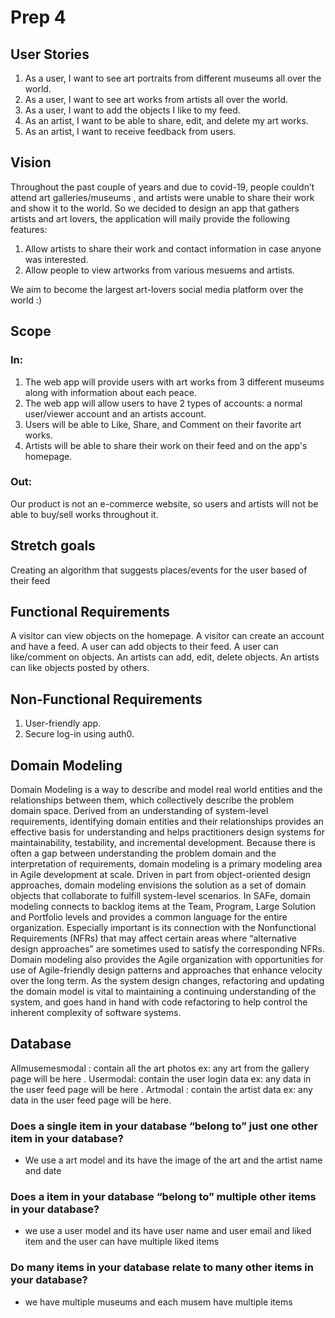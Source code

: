 # Prep 4

## User Stories

1. As a user, I want to see art portraits from different museums all over the world.
2. As a user, I want to see art works from artists all over the world.
3. As a user, I want to add the objects I like to my feed.
4. As an artist, I want to be able to share, edit, and delete my art works.
5. As an artist, I want to receive feedback from users.

## Vision

Throughout the past couple of years and due to covid-19, people couldn’t attend art galleries/museums , and artists were unable to share their work and show it to the world.
So we decided to design an app that gathers artists and art lovers, the application will maily provide the following features:  

1. Allow artists to share their work and contact information in case anyone was interested. 
2. Allow people to view artworks from various mesuems and artists.

We aim to become the largest art-lovers social media platform over the world :)

## Scope 

### In:

1. The web app will provide users with art works from 3 different museums along with information about each peace.
2. The web app will allow users to have 2 types of accounts: a normal user/viewer account and an artists account.
3. Users will be able to Like, Share, and Comment on their favorite art works.
4. Artists will be able to share their work on their feed and on the app's homepage.

### Out:

Our product is not an e-commerce website, so users and artists will not be able to buy/sell works throughout it.

## Stretch goals 

Creating an algorithm that suggests places/events for the user based of their feed

## Functional Requirements

A visitor can view objects on the homepage.
A visitor can create an account and have a feed.
A user can add objects to their feed.
A user can like/comment on objects.
An artists can add, edit, delete objects.
An artists can like objects posted by others.

## Non-Functional Requirements

1. User-friendly app.
2. Secure log-in using auth0.

## Domain Modeling 

Domain Modeling is a way to describe and model real world entities and the relationships between them, which collectively describe the problem domain space.
Derived from an understanding of system-level requirements, identifying domain entities and their relationships provides an effective basis for understanding and helps
practitioners design systems for maintainability, testability, and incremental development. Because there is often a gap between understanding the problem domain and the
interpretation of requirements, domain modeling is a primary modeling area in Agile development at scale. Driven in part from object-oriented design approaches, domain
modeling envisions the solution as a set of domain objects that collaborate to fulfill system-level scenarios. In SAFe, domain modeling connects to backlog items at the
Team, Program, Large Solution and Portfolio levels and provides a common language for the entire organization. Especially important is its connection with the Nonfunctional
Requirements (NFRs) that may affect certain areas where “alternative design approaches” are sometimes used to satisfy the corresponding NFRs. Domain modeling also provides
the Agile organization with opportunities for use of Agile-friendly design patterns and approaches that enhance velocity over the long term. As the system design changes,
refactoring and updating the domain model is vital to maintaining a continuing understanding of the system, and goes hand in hand with code refactoring to help control the
inherent complexity of software systems.

## Database

Allmusemesmodal : contain all the art photos ex: any art from the gallery page will be here .
Usermodal: contain the user login data ex: any data in the user feed page will be here  .
Artmodal : contain the artist data ex: any data in the user feed page will be here.

### Does a single item in your database “belong to” just one other item in your database?
 - We use a art model and its have the image of the art and the artist name and date
 
### Does a item in your database “belong to” multiple other items in your database?
 - we use a user model and its have user name and user email and liked item and the user can have multiple liked items
 
### Do many items in your database relate to many other items in your database? 
- we have multiple museums and each musem have multiple items
